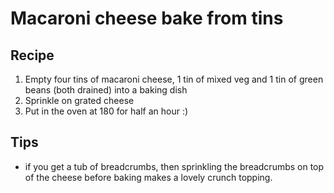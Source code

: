 # Macaroni cheese bake from tins

## Recipe

1. Empty four tins of macaroni cheese, 1 tin of mixed veg and 1 tin of green beans (both drained) into a baking dish
2. Sprinkle on grated cheese
3. Put in the oven at 180 for half an hour :)

## Tips

- if you get a tub of breadcrumbs, then sprinkling the breadcrumbs on top of the cheese before baking makes a lovely crunch topping.
